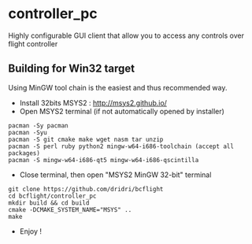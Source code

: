 # controller_pc
Highly configurable GUI client that allow you to access any controls over flight controller

## Building for Win32 target
Using MinGW tool chain is the easiest and thus recommended way.

- Install 32bits MSYS2 : http://msys2.github.io/
- Open MSYS2 terminal (if not automatically opened by installer)

```
pacman -Sy pacman
pacman -Syu
pacman -S git cmake make wget nasm tar unzip
pacman -S perl ruby python2 mingw-w64-i686-toolchain (accept all packages)
pacman -S mingw-w64-i686-qt5 mingw-w64-i686-qscintilla
```

- Close terminal, then open "MSYS2 MinGW 32-bit" terminal

```
git clone https://github.com/dridri/bcflight
cd bcflight/controller_pc
mkdir build && cd build
cmake -DCMAKE_SYSTEM_NAME="MSYS" ..
make
```

- Enjoy !
